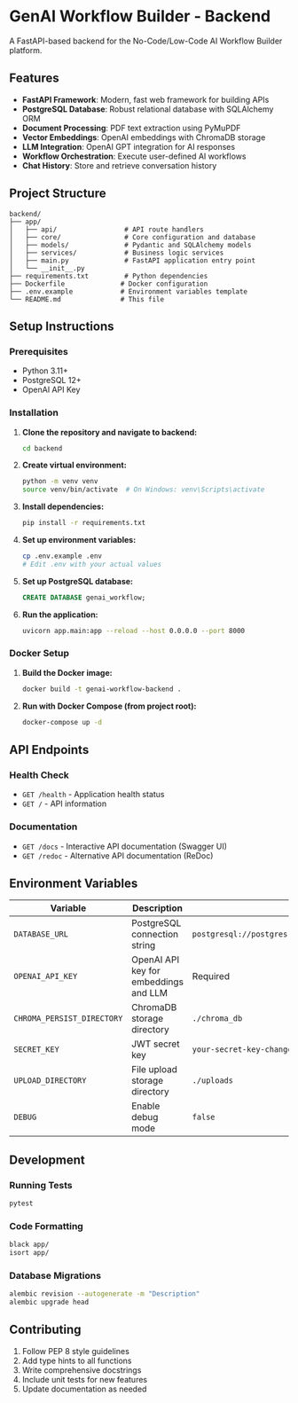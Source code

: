 # GenAI Workflow Builder - Backend

A FastAPI-based backend for the No-Code/Low-Code AI Workflow Builder platform.

## Features

- **FastAPI Framework**: Modern, fast web framework for building APIs
- **PostgreSQL Database**: Robust relational database with SQLAlchemy ORM
- **Document Processing**: PDF text extraction using PyMuPDF
- **Vector Embeddings**: OpenAI embeddings with ChromaDB storage
- **LLM Integration**: OpenAI GPT integration for AI responses
- **Workflow Orchestration**: Execute user-defined AI workflows
- **Chat History**: Store and retrieve conversation history

## Project Structure

```
backend/
├── app/
│   ├── api/                 # API route handlers
│   ├── core/                # Core configuration and database
│   ├── models/              # Pydantic and SQLAlchemy models
│   ├── services/            # Business logic services
│   ├── main.py              # FastAPI application entry point
│   └── __init__.py
├── requirements.txt         # Python dependencies
├── Dockerfile              # Docker configuration
├── .env.example            # Environment variables template
└── README.md               # This file
```

## Setup Instructions

### Prerequisites

- Python 3.11+
- PostgreSQL 12+
- OpenAI API Key

### Installation

1. **Clone the repository and navigate to backend:**
   ```bash
   cd backend
   ```

2. **Create virtual environment:**
   ```bash
   python -m venv venv
   source venv/bin/activate  # On Windows: venv\Scripts\activate
   ```

3. **Install dependencies:**
   ```bash
   pip install -r requirements.txt
   ```

4. **Set up environment variables:**
   ```bash
   cp .env.example .env
   # Edit .env with your actual values
   ```

5. **Set up PostgreSQL database:**
   ```sql
   CREATE DATABASE genai_workflow;
   ```

6. **Run the application:**
   ```bash
   uvicorn app.main:app --reload --host 0.0.0.0 --port 8000
   ```

### Docker Setup

1. **Build the Docker image:**
   ```bash
   docker build -t genai-workflow-backend .
   ```

2. **Run with Docker Compose (from project root):**
   ```bash
   docker-compose up -d
   ```

## API Endpoints

### Health Check
- `GET /health` - Application health status
- `GET /` - API information

### Documentation
- `GET /docs` - Interactive API documentation (Swagger UI)
- `GET /redoc` - Alternative API documentation (ReDoc)

## Environment Variables

| Variable | Description | Default |
|----------|-------------|---------|
| `DATABASE_URL` | PostgreSQL connection string | `postgresql://postgres:password@localhost:5432/genai_workflow` |
| `OPENAI_API_KEY` | OpenAI API key for embeddings and LLM | Required |
| `CHROMA_PERSIST_DIRECTORY` | ChromaDB storage directory | `./chroma_db` |
| `SECRET_KEY` | JWT secret key | `your-secret-key-change-in-production` |
| `UPLOAD_DIRECTORY` | File upload storage directory | `./uploads` |
| `DEBUG` | Enable debug mode | `false` |

## Development

### Running Tests
```bash
pytest
```

### Code Formatting
```bash
black app/
isort app/
```

### Database Migrations
```bash
alembic revision --autogenerate -m "Description"
alembic upgrade head
```

## Contributing

1. Follow PEP 8 style guidelines
2. Add type hints to all functions
3. Write comprehensive docstrings
4. Include unit tests for new features
5. Update documentation as needed
